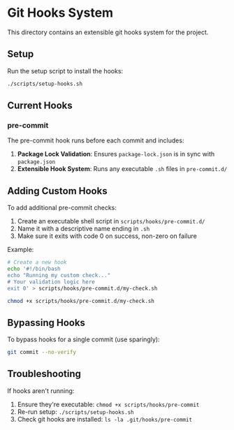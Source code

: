 # Git Hooks System

This directory contains an extensible git hooks system for the project.

## Setup

Run the setup script to install the hooks:

```bash
./scripts/setup-hooks.sh
```

## Current Hooks

### pre-commit

The pre-commit hook runs before each commit and includes:

1. **Package Lock Validation**: Ensures `package-lock.json` is in sync with `package.json`
2. **Extensible Hook System**: Runs any executable `.sh` files in `pre-commit.d/`

## Adding Custom Hooks

To add additional pre-commit checks:

1. Create an executable shell script in `scripts/hooks/pre-commit.d/`
2. Name it with a descriptive name ending in `.sh`
3. Make sure it exits with code 0 on success, non-zero on failure

Example:

```bash
# Create a new hook
echo '#!/bin/bash
echo "Running my custom check..."
# Your validation logic here
exit 0' > scripts/hooks/pre-commit.d/my-check.sh

chmod +x scripts/hooks/pre-commit.d/my-check.sh
```

## Bypassing Hooks

To bypass hooks for a single commit (use sparingly):

```bash
git commit --no-verify
```

## Troubleshooting

If hooks aren't running:

1. Ensure they're executable: `chmod +x scripts/hooks/pre-commit`
2. Re-run setup: `./scripts/setup-hooks.sh`
3. Check git hooks are installed: `ls -la .git/hooks/pre-commit`
